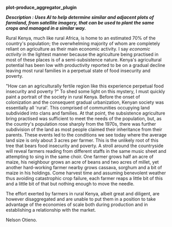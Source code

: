 **plot-produce_aggregator_plugin**

_**Description : Uses AI to help determine similar and adjacent plots of farmland, from satellite imagery, 
that can be used to plant the same crops and managed in a similar way.**_

Rural Kenya, much like rural Africa, is home to an estimated 70% of the country's population; the overwhelming 
majority of whom are completely reliant on agriculture as their main economic activity. I say _economic activity_
in the lightest manner because the agriculture being practised in most of these places is of a semi-subsistence 
nature. Kenya's agricultural potential has been low with productivity reported to be on a gradual decline leaving
most rural families in a perpetual state of food insecurity and poverty. 

"How can an agriculturally fertile region like this experience perpetual food insecurity and poverty ?" To shed some
light on this mystery, I must quickly paint a portrait of the society in rural Kenya. Before the onset of colonization
and the consequent gradual urbanization, Kenyan society was essentially all 'rural'. This comprised of communities
occupying land subdivided into clans and families. At that point, the subsistence agriculture bring practised was
sufficient to meet the needs of the population, but, as the country's population rose sharply from the 1970s, there
was further subdivision of the land as most people claimed their inheritance from their parents. These events led
to the conditions we see today where the average land size is only about 3 acres per farmer. This is the unlikely
root of this tree that bears food insecurity and poverty. A stroll around the countryside will reveal farmers 
reading from different staffs in the same music sheet and attempting to sing in the same choir. One farmer grows
half an acre of maize, his neighbour grows an acre of beans and two acres of millet, yet another hard-working 
farmer nearby grows cassava, sorghum and a bit of maize in his holdings. Come harvest time and assuming benevolent
weather thus avoiding catastrophic crop failure, each farmer reaps a little bit of this and a little bit of that
but nothing enough to move the needle.

The effort exerted by farmers in rural Kenya, albeit great and diligent, are however disaggregated and are 
unable to put them in a position to take advantage of the economies of scale both during production and in
establishing a relationship with the market.



Nelson Otieno.


